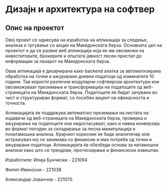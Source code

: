 # Дизајн и архитектура на софтвер 
## Опис на проектот
Овој проект се однесува на изработка на апликација за следење, анализа и тргување со акции на Македонската берза. Основната цел на проектот е да се развие веб апликација која ќе им овозможи на инвеститорите, брокерите и општата јавност лесен пристап до информации за пазарот на Македонската берза. 

Оваа апликација е дизајнирана како backend алатка за автоматизирана обработка на точни и ажурирани дневни податоци од изминатите 10 години. Таа користи различни модуларни софтверски архитектури кои овозможуваат преземање и трансформација на податоците од веб-страницата на Македонската берза. Податоците ќе бидат зачувани во чист и структуриран формат, со посебен акцент на ефикасноста и точноста.

Апликацијата ќе поддржува автоматско преземање на листата на издавачи од веб-страницата на Македонската берза, проверка и ажурирање на податоците кои недостасуваат, како и нивна конверзија во формат погоден за складирање за лесна манипулација и понатамошна анализа. Крајниот корисник ќе биде аналитичар или истражувач кој се занимава со финансии и има потреба од точни и ажурирани податоци. Апликацијата ќе обезбеди основа за натамошни анализи како што се трендови, прогнозирање и финансиски извештаи.

Изработиле:
Илија Бунчески - 221094

Филип Иваноски - 221038

Александар Јованчов - 221070
